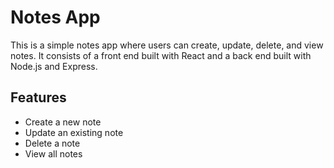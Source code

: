 # Notes App

This is a simple notes app where users can create, update, delete, and view notes. It consists of a front end built with React and a back end built with Node.js and Express.

## Features

- Create a new note
- Update an existing note
- Delete a note
- View all notes
